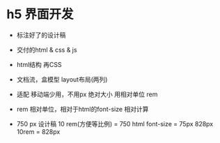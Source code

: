 # h5 界面开发

- 标注好了的设计稿
- 交付的html & css & js
- html结构 再CSS
- 文档流，盒模型 layout布局(两列)
- 适配
  移动端少用，不用px 绝对大小
  用相对单位 rem


- rem
  相对单位，相对于html的font-size 相对计算

- 750 px 设计稿 
  10 rem(方便等比例) = 750 html font-size = 75px
  828px 10rem = 828px